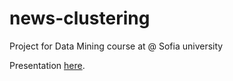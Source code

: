 # news-clustering
Project for Data Mining course at @ Sofia university

Presentation [here](https://docs.google.com/presentation/d/1hJrw6JzjtDuwnj9uQee1xJVHqcq__PJZkuZ_WguMnWg/edit?usp=sharing).
